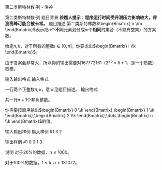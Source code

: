



第二类斯特林数·列 - 洛谷














第二类斯特林数·列
题目背景
**验题人提示：程序运行时间受评测压力影响较大，评测高峰可能会被卡常。**
题目描述
第二类斯特林数$\begin{Bmatrix} n \\m \end{Bmatrix}$表示把$n$个**不同**元素划分成$m$个**相同**的集合（不能有空集）的方案数。

给定$n,k$，对于所有的整数$i\in[0,n]$，你要求出$\begin{Bmatrix} i \\k \end{Bmatrix}$。

由于答案会非常大，所以你的输出需要对$167772161$（$2^{25}\times 5+1$，是一个质数）取模。

输入输出格式
输入格式

一行两个正整数$n,k$，意义见题目描述。
输出格式

共一行$n+1$个非负整数。

你需要按顺序输出$\begin{Bmatrix} 0 \\k \end{Bmatrix},\begin{Bmatrix} 1 \\k \end{Bmatrix},\begin{Bmatrix} 2 \\k \end{Bmatrix},\dots,\begin{Bmatrix} n \\k \end{Bmatrix}$的值。

输入输出样例
输入样例 #1
3 2

输出样例 #1
0 0 1 3

说明
对于$20\%$的数据，$n\leqslant 1000$。

对于$100\%$的数据，$1\leqslant k,  n<131072$。






